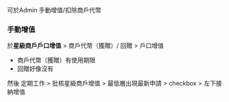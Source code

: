 可於Admin 手動增值/扣除商戶代幣

### 手動增值
於**星級商戶戶口增值** > 商戶代幣（獲贈）/ 回贈 > 戶口增值
- 商戶代幣（獲贈）有使用期限
- 回贈好像沒有

然後 定期工作 > 批核星級商戶增值 > 最低層出現最新申請 > checkbox > 左下接納增值